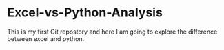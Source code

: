 # Excel-vs-Python-Analysis
This is my first Git repostory and here I am going to explore the difference between excel and python.
